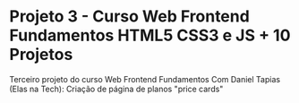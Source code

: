 # Projeto 3 - Curso Web Frontend Fundamentos HTML5 CSS3 e JS + 10 Projetos

Terceiro projeto do curso Web Frontend Fundamentos Com Daniel Tapias (Elas na Tech): Criação de página de planos "price cards"
